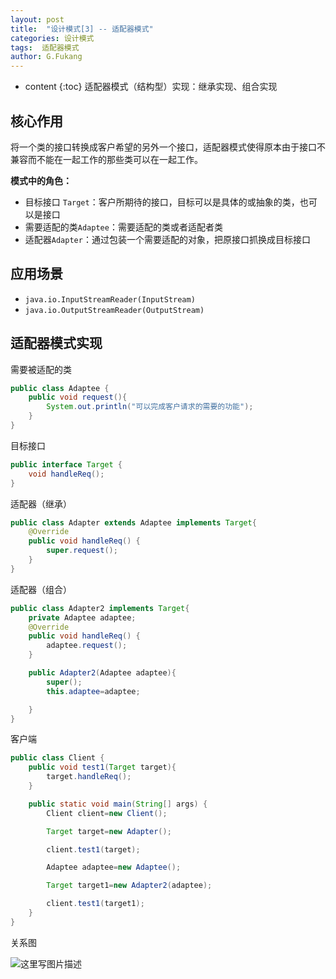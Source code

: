 ```yaml
---
layout: post
title:  "设计模式[3] -- 适配器模式"
categories: 设计模式
tags:  适配器模式
author: G.Fukang
---
```

* content
{:toc}
适配器模式（结构型）实现：继承实现、组合实现

## 核心作用

将一个类的接口转换成客户希望的另外一个接口，适配器模式使得原本由于接口不兼容而不能在一起工作的那些类可以在一起工作。

**模式中的角色：**

- 目标接口 `Target`：客户所期待的接口，目标可以是具体的或抽象的类，也可以是接口
- 需要适配的类`Adaptee`：需要适配的类或者适配者类
- 适配器`Adapter`：通过包装一个需要适配的对象，把原接口抓换成目标接口


## 应用场景

- `java.io.InputStreamReader(InputStream)`
- `java.io.OutputStreamReader(OutputStream)`

## 适配器模式实现

需要被适配的类

```java
public class Adaptee {
    public void request(){
        System.out.println("可以完成客户请求的需要的功能");
    }
}
```

目标接口

```java
public interface Target {
    void handleReq();
}
```

适配器（继承）

```java
public class Adapter extends Adaptee implements Target{
    @Override
    public void handleReq() {
        super.request();
    }
}
```

适配器（组合）

```java
public class Adapter2 implements Target{
    private Adaptee adaptee;
    @Override
    public void handleReq() {
        adaptee.request();
    }

    public Adapter2(Adaptee adaptee){
        super();
        this.adaptee=adaptee;

    }
}
```

客户端

```java
public class Client {
    public void test1(Target target){
        target.handleReq();
    }

    public static void main(String[] args) {
        Client client=new Client();

        Target target=new Adapter();

        client.test1(target);

        Adaptee adaptee=new Adaptee();

        Target target1=new Adapter2(adaptee);

        client.test1(target1);
    }
}
```

关系图

![这里写图片描述](http://img.blog.csdn.net/20180201193851974?watermark/2/text/aHR0cDovL2Jsb2cuY3Nkbi5uZXQvYW5vbnltb3VzRw==/font/5a6L5L2T/fontsize/400/fill/I0JBQkFCMA==/dissolve/70/gravity/SouthEast)
